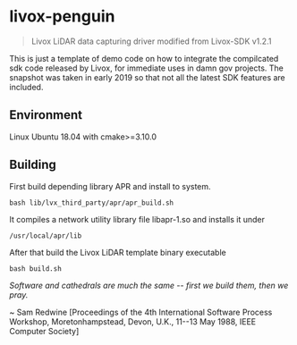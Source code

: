 # livox-penguin
> Livox LiDAR data capturing driver modified from Livox-SDK v1.2.1

This is just a template of demo code on how to integrate the compilcated sdk
code released by Livox, for immediate uses in damn gov projects. The snapshot
was taken in early 2019 so that not all the latest SDK features are included.

## Environment

Linux Ubuntu 18.04 with cmake>=3.10.0

## Building

First build depending library APR and install to system.

```shell
bash lib/lvx_third_party/apr/apr_build.sh
```

It compiles a network utility library file libapr-1.so and installs it under
```shell
/usr/local/apr/lib
```

After that build the Livox LiDAR template binary executable

```shell
bash build.sh
```

*Software and cathedrals are much the same -- first we build them, then we
pray.*

~ Sam Redwine [Proceedings of the 4th International Software Process
Workshop, Moretonhampstead, Devon, U.K., 11--13 May 1988, IEEE Computer
Society]
